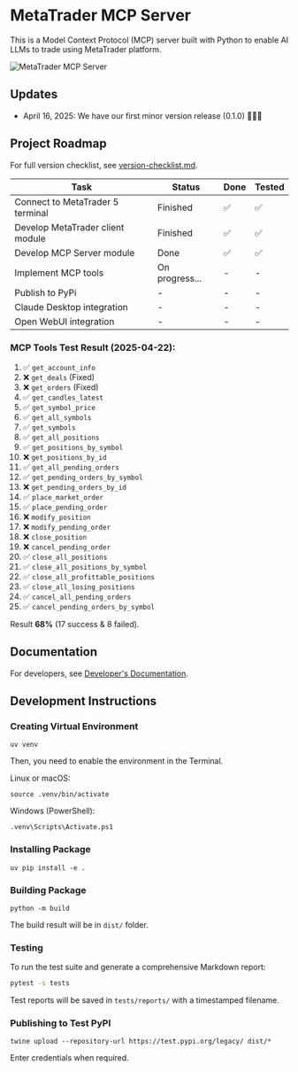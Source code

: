 # MetaTrader MCP Server

This is a Model Context Protocol (MCP) server built with Python to enable AI LLMs to trade using MetaTrader platform.

![MetaTrader MCP Server](https://yvkbpmmzjmfqjxusmyop.supabase.co/storage/v1/object/public/github//metatrader-mcp-server-1.png)

## Updates

- April 16, 2025: We have our first minor version release (0.1.0) 🎉🎉🎉

## Project Roadmap

For full version checklist, see [version-checklist.md](docs/roadmap/version-checklist.md).

| Task | Status | Done | Tested |
|------|--------|------|--------|
| Connect to MetaTrader 5 terminal | Finished | ✅ | ✅ |
| Develop MetaTrader client module | Finished | ✅ | ✅ |
| Develop MCP Server module | Done | ✅ | ✅ |
| Implement MCP tools | On progress... | - | - |
| Publish to PyPi | - | - | - |
| Claude Desktop integration | - | - | - |
| Open WebUI integration | - | - | - |

### MCP Tools Test Result (2025-04-22):

1. ✅ `get_account_info`
2. ❌ `get_deals` (Fixed)
3. ❌ `get_orders` (Fixed)
4. ✅ `get_candles_latest`
5. ✅ `get_symbol_price`
6. ✅ `get_all_symbols`
7. ✅ `get_symbols`
8. ✅ `get_all_positions`
9. ✅ `get_positions_by_symbol`
10. ❌ `get_positions_by_id`
11. ✅ `get_all_pending_orders`
12. ✅ `get_pending_orders_by_symbol`
13. ❌ `get_pending_orders_by_id`
14. ✅ `place_market_order`
15. ✅ `place_pending_order`
16. ❌ `modify_position`
17. ❌ `modify_pending_order`
18. ❌ `close_position`
19. ❌ `cancel_pending_order`
20. ✅ `close_all_positions`
21. ✅ `close_all_positions_by_symbol`
22. ✅ `close_all_profittable_positions`
23. ✅ `close_all_losing_positions`
24. ✅ `cancel_all_pending_orders`
25. ✅ `cancel_pending_orders_by_symbol`

Result **68%** (17 success & 8 failed).

## Documentation

For developers, see [Developer's Documentation](docs/README.md).

## Development Instructions

### Creating Virtual Environment

```
uv venv
```

Then, you need to enable the environment in the Terminal.

Linux or macOS:
```
source .venv/bin/activate
```

Windows (PowerShell):
```
.venv\Scripts\Activate.ps1
```

### Installing Package

```
uv pip install -e .
```

### Building Package

```
python -m build
```

The build result will be in `dist/` folder.

### Testing

To run the test suite and generate a comprehensive Markdown report:

```bash
pytest -s tests
```

Test reports will be saved in `tests/reports/` with a timestamped filename.

### Publishing to Test PyPI

```
twine upload --repository-url https://test.pypi.org/legacy/ dist/*
```

Enter credentials when required.
